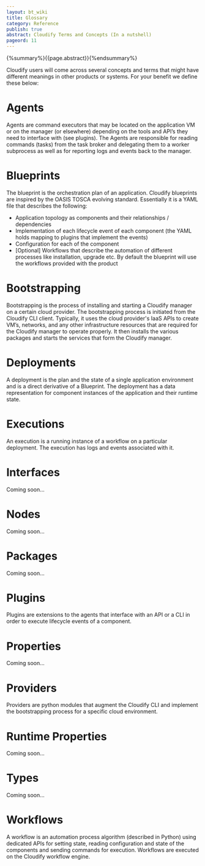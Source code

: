 ```yaml
---
layout: bt_wiki
title: Glossary
category: Reference
publish: true
abstract: Cloudify Terms and Concepts (In a nutshell)
pageord: 11
---
```

{%summary%}{{page.abstract}}{%endsummary%}

Cloudify users will come across several concepts and terms that might have different meanings in other products or systems. For your benefit we define these below:

# **Agents**
Agents are command executors that may be located on the application VM or on the manager (or elsewhere) depending on the tools and API’s they need to interface with (see plugins). The Agents are responsible for reading commands (tasks) from the task broker and delegating them to a worker subprocess as well as for reporting logs and events back to the manager.

# **Blueprints**
The blueprint is the orchestration plan of an application. Cloudify blueprints are inspired by the OASIS TOSCA evolving standard. Essentially it is a YAML file that describes the following:

* Application topology as components and their relationships / dependencies
* Implementation of each lifecycle event of each component (the YAML holds mapping to plugins that implement the events)
* Configuration for each of the component
* [Optional] Workflows that describe the automation of different processes like installation, upgrade etc. By default the blueprint will use the workflows provided with the product

# **Bootstrapping**
Bootstrapping is the process of installing and starting a Cloudify manager on a certain cloud provider. The bootstrapping process is initiated from the Cloudify CLI client. Typically, it uses the cloud provider's IaaS APIs to create VM’s, networks, and any other infrastructure resources that are required for the Cloudify manager to operate properly. It then installs the various packages and starts the services that form the Cloudify manager.

# **Deployments**
A deployment is the plan and the state of a single application environment and is a direct derivative of a Blueprint. The deployment has a data representation for component instances of the application and their runtime state.

# **Executions**
An execution is a running instance of a workflow on a particular deployment. The execution has logs and events associated with it.

# **Interfaces**
Coming soon...

# **Nodes**
Coming soon...

# **Packages**
Coming soon...

# **Plugins**
Plugins are extensions to the agents that interface with an API or a CLI in order to execute lifecycle events of a component.

# **Properties**
Coming soon...

# **Providers**
Providers are python modules that augment the Cloudify CLI and implement the bootstrapping process for a specific cloud environment.

# **Runtime Properties**
Coming soon...

# **Types**
Coming soon...

# **Workflows**
A workflow is an automation process algorithm (described in Python) using dedicated APIs for setting state, reading configuration and state of the components and sending commands for execution. Workflows are executed on the Cloudify workflow engine.
